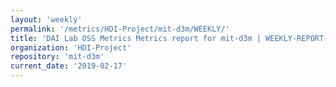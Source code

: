 ```yaml
---
layout: 'weekly'
permalink: '/metrics/HDI-Project/mit-d3m/WEEKLY/'
title: 'DAI Lab OSS Metrics Metrics report for mit-d3m | WEEKLY-REPORT-2019-02-17'
organization: 'HDI-Project'
repository: 'mit-d3m'
current_date: '2019-02-17'
---
```

